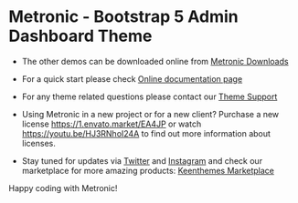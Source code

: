 # Metronic - Bootstrap 5 Admin Dashboard Theme

- The other demos can be downloaded online from [Metronic Downloads](//devs.keenthemes.com/metronic)

- For a quick start please check [Online documentation page](//https://preview.keenthemes.com/asp.net-core/metronic/docs/)

- For any theme related questions please contact our [Theme Support](//keenthemes.com/support/)

- Using Metronic in a new project or for a new client? Purchase a new license https://1.envato.market/EA4JP or watch https://youtu.be/HJ3RNhoI24A to find out more information about licenses.

- Stay tuned for updates via [Twitter](//www.twitter.com/keenthemes) and [Instagram](//www.instagram.com/keenthemes) and
  check our marketplace for more amazing products: [Keenthemes Marketplace](//keenthemes.com/)

Happy coding with Metronic!

